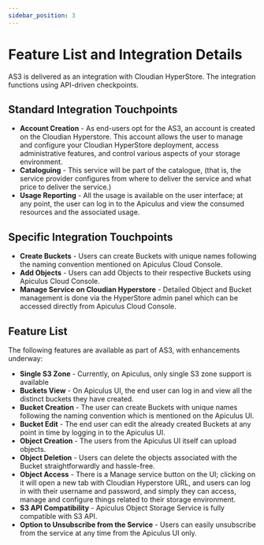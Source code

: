 ```yaml
---
sidebar_position: 3
---
```

# Feature List and Integration Details

AS3 is delivered as an integration with Cloudian HyperStore. The integration functions using API-driven checkpoints.

## Standard Integration Touchpoints

- **Account Creation** - As end-users opt for the AS3, an account is created on the Cloudian Hyperstore. This account allows the user to manage and configure your Cloudian HyperStore deployment, access administrative features, and control various aspects of your storage environment.
- **Cataloguing** - This service will be part of the catalogue, (that is, the service provider configures from where to deliver the service and what price to deliver the service.)
- **Usage Reporting** - All the usage is available on the user interface; at any point, the user can log in to the Apiculus and view the consumed resources and the associated usage.

## Specific Integration Touchpoints

- **Create Buckets** - Users can create Buckets with unique names following the naming convention mentioned on Apiculus Cloud Console.
- **Add Objects** - Users can add Objects to their respective Buckets using Apiculus Cloud Console.
- **Manage Service on Cloudian Hyperstore** - Detailed Object and Bucket management is done via the HyperStore admin panel which can be accessed directly from Apiculus Cloud Console.

## Feature List

The following features are available as part of AS3, with enhancements underway:

- **Single S3 Zone** - Currently, on Apiculus, only single S3 zone support is available
- **Buckets View** - On Apiculus UI, the end user can log in and view all the distinct buckets they have created.
- **Bucket Creation** - The user can create Buckets with unique names following the naming convention which is mentioned on the Apiculus UI.
- **Bucket Edit** - The end user can edit the already created Buckets at any point in time by logging in to the Apiculus UI.
- **Object Creation** - The users from the Apiculus UI itself can upload objects.
- **Object Deletion** - Users can delete the objects associated with the Bucket straightforwardly and hassle-free.
- **Object Access** - There is a Manage service button on the UI; clicking on it will open a new tab with Cloudian Hyperstore URL, and users can log in with their username and password, and simply they can access, manage and configure things related to their storage environment.
- **S3 API Compatibility** - Apiculus Object Storage Service is fully compatible with S3 API.
- **Option to Unsubscribe from the Service** - Users can easily unsubscribe from the service at any time from the Apiculus UI only.
